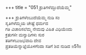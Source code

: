 +++
title = "051 ಶ್ರುತಿಗಳೆಮ್ಬುದೆಯೆಮ್ಮ"

+++
ಶ್ರುತಿಗಳೆಂಬುದೆಯೆಮ್ಮ ನುಡಿ ಸಂ  
ಸೃತಿಗಳೆಮ್ಮಯ ಚೇಷ್ಟೆ ಧರ್ಮದ   
ಗತಿ ವಿಚಾರಿಸಲೆಮ್ಮ ನೇಮವು ವಿಹಿತ ವಿಧಿಯೆಂದು   
ಕ್ರತುಗಳೀ ಮನ್ವಾದಿಗಳು ಸುರ  
ತತಿಗಳಬುಜಭವಾದಿ ದೇವ  
ಪ್ರತತಿಯೆನ್ನಾಜ್ಞೆಯೊಳಗೆಂದಾ ಸತಿಗೆ ಶಿವ ನುಡಿದ     ॥51॥